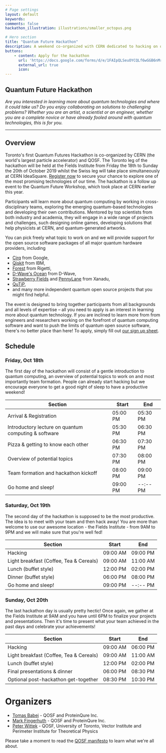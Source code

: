 ```yaml
---
# Page settings
layout: default
keywords:
comments: false
hackathon_illustration: illustrations/smaller_octopus.png

# Hero section
title: "Quantum Future Hackathon"
description: A weekend co-organized with CERN dedicated to hacking on quantum computers at the Fields Institute in Toronto, the world's most renown mathematics institute.
buttons:
    - content: Apply for the hackathon
      url: 'https://docs.google.com/forms/d/e/1FAIpQLSeuOYCQLf6wGGB6nMrVsnK4fZs1zL1ioSgK7A-DSKZukTONHA/viewform?usp=sf_link'
      external_url: true
      icon:
---
```


## Quantum Future Hackathon

_Are you interested in learning more about quantum technologies and where it could take us? Do you enjoy collaborating on solutions to challenging problems? Whether you are an artist, a scientist or an engineer, whether you are a complete novice or have already fooled around with quantum technologies, this is for you._

---

## Overview

Toronto's first Quantum Futures Hackathon is co-organized by CERN (the world's largest particle accelerator) and QOSF. The Toronto leg of the hackathon will be held at the Fields Institute from Friday the 18th to Sunday the 20th of October 2019 whilst the Swiss leg will take place simultaneously at CERN IdeaSquare. [Register now](https://docs.google.com/forms/d/e/1FAIpQLSeuOYCQLf6wGGB6nMrVsnK4fZs1zL1ioSgK7A-DSKZukTONHA/viewform?usp=sf_link) to secure your chance to explore one of the most promising technologies of our time. The hackathon is a follow up event to the Quantum Future Workshop, which took place at CERN earlier this year.

Participants will learn more about quantum computing by working in cross-disciplinary teams, exploring the emerging quantum-based technologies and developing their own contributions. Mentored by top scientists from both industry and academia, they will engage in a wide range of projects and challenges, such designing online games, developing solutions that help physicists at CERN, and quantum-generated artworks.

You can pick freely what topic to work on and we will provide support for the open source software packages of all major quantum hardware providers, including
* [Cirq](https://github.com/quantumlib/Cirq) from Google,
* [Qiskit](https://qiskit.org/) from IBM,
* [Forest](https://www.rigetti.com/forest) from Rigetti,
* [D-Wave's Ocean](https://ocean.dwavesys.com/) from D-Wave,
* [Strawberry Fields](https://strawberryfields.readthedocs.io/en/latest/) and [PennyLane](https://pennylane.readthedocs.io/en/latest/) from Xanadu,
* [QuTiP](http://qutip.org/),
* and many more independent quantum open source projects that you might find helpful.

The event is designed to bring together participants from all backgrounds and all levels of expertise – all you need to apply is an interest in learning more about quantum technology. If you are inclined to learn more from from engineers and researchers working on the forefront of quantum computing software and want to push the limits of quantum open source software, there's no better place than here! To apply, simply fill out [our sign up sheet](https://docs.google.com/forms/d/e/1FAIpQLSeuOYCQLf6wGGB6nMrVsnK4fZs1zL1ioSgK7A-DSKZukTONHA/viewform?usp=sf_link).

## Schedule

### Friday, Oct 18th

The first day of the hackathon will consist of a gentle introduction to quantum computing, an overview of potential topics to work on and most importantly team formation. People can already start hacking but we encourage everyone to get a good night of sleep to have a productive weekend!

| Section                                                            | Start    | End      |
|--------------------------------------------------------------------|----------|----------|
| Arrival & Registration	                                         | 05:00 PM | 05:30 PM |
| Introductory lecture on quantum computing & software	             | 05:30 PM | 06:30 PM |
| Pizza & getting to know each other                                 | 06:30 PM | 07:30 PM |
| Overview of potential topics	                                     | 07:30 PM | 08:00 PM |
| Team formation and hackathon kickoff                               | 08:00 PM | 09:00 PM |
| Go home and sleep!                                                 | 09:00 PM | --:-- PM |

### Saturday, Oct 19th

The second day of the hackathon is supposed to be the most productive. The idea is to meet with your team and then hack away! You are more than welcome to use our awesome location - the Fields Institute - from 9AM to 9PM and we will make sure that you're well fed!

| Section                                                            | Start    | End      |
|--------------------------------------------------------------------|----------|----------|
| Hacking                                                            | 09:00 AM | 09:00 PM |
| Light breakfast (Coffee, Tea & Cereals)	                         | 09:00 AM | 11:00 AM |
| Lunch (buffet style)                                               | 12:00 PM | 02:00 PM |
| Dinner (buffet style)	                                             | 06:00 PM | 08:00 PM |
| Go home and sleep!                                                 | 09:00 PM | --:-- PM |


### Sunday, Oct 20th

The last hackathon day is usually pretty hectic! Once again, we gather at the Fields Institute at 9AM and you have until 6PM to finalize your projects and presentations. Then it's time to present what your team achieved in the past days and celebrate your achievements!

| Section                                                            | Start    | End      |
|--------------------------------------------------------------------|----------|----------|
| Hacking                                                            | 09:00 AM | 06:00 PM |
| Light breakfast (Coffee, Tea & Cereals)	                         | 09:00 AM | 11:00 AM |
| Lunch (buffet style)                                               | 12:00 PM | 02:00 PM |
| Final presentations & dinner	                                     | 06:00 PM | 08:30 PM |
| Optional post-hackathon get-together                               | 08:30 PM | 10:30 PM |


# Organizers

* [Tomas Babej](https://github.com/tbabej) - QOSF and ProteinQure Inc.
* [Mark Fingerhuth](https://github.com/markf94) - QOSF and ProteinQure Inc.
* [Peter Wittek](https://gitlab.com/peterwittek) - QOSF, University of Toronto, Vector Institute and Perimeter Institute for Theoretical Physics

Please take a moment to read the [QOSF manifesto](https://qosf.org/manifesto) to learn what we're all about.
